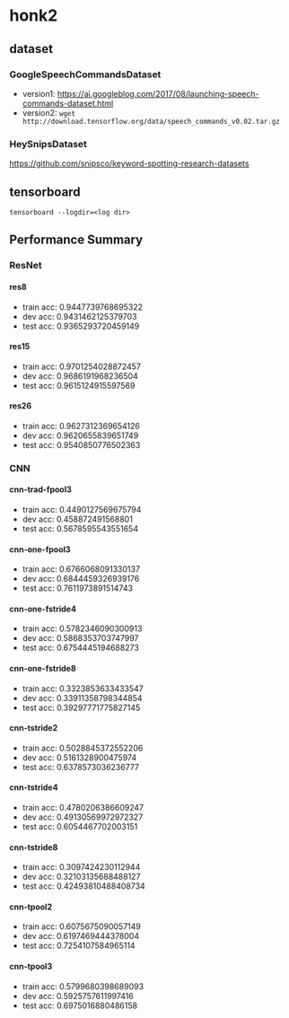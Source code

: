 # honk2

## dataset

### GoogleSpeechCommandsDataset
- version1: https://ai.googleblog.com/2017/08/launching-speech-commands-dataset.html
- version2: `wget http://download.tensorflow.org/data/speech_commands_v0.02.tar.gz`

### HeySnipsDataset
https://github.com/snipsco/keyword-spotting-research-datasets

## tensorboard
`tensorboard --logdir=<log dir>`

## Performance Summary

### ResNet

#### res8
- train acc: 0.9447739768695322
- dev acc: 0.9431462125379703
- test acc: 0.9365293720459149

#### res15
- train acc: 0.9701254028872457
- dev acc: 0.9686191968236504
- test acc: 0.9615124915597569

#### res26
- train acc: 0.9627312369654126
- dev acc: 0.9620655839651749
- test acc: 0.9540850776502363

### CNN

#### cnn-trad-fpool3
- train acc: 0.4490127569675794
- dev acc: 0.458872491568801
- test acc: 0.5678595543551654

#### cnn-one-fpool3
- train acc: 0.6766068091330137
- dev acc: 0.6844459326939176
- test acc: 0.7611973891514743

#### cnn-one-fstride4
- train acc: 0.5782346090300913
- dev acc: 0.5868353703747997
- test acc: 0.6754445194688273

#### cnn-one-fstride8
- train acc: 0.3323853633433547
- dev acc: 0.33911358798344854
- test acc: 0.39297771775827145

#### cnn-tstride2
- train acc: 0.5028845372552206
- dev acc: 0.5161328900475974
- test acc: 0.6378573036236777

#### cnn-tstride4
- train acc: 0.4780206386609247
- dev acc: 0.49130569972972327
- test acc: 0.6054467702003151

#### cnn-tstride8
- train acc: 0.3097424230112944
- dev acc: 0.32103135688488127
- test acc: 0.42493810488408734

#### cnn-tpool2
- train acc: 0.6075675090057149
- dev acc: 0.6197469444378004
- test acc: 0.7254107584965114

#### cnn-tpool3
- train acc: 0.5799680398689093
- dev acc: 0.5925757611997416
- test acc: 0.6975016880486158
